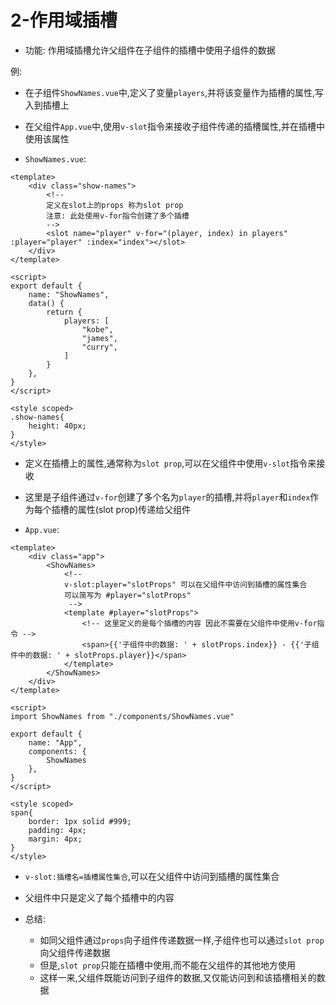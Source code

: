 # 2-作用域插槽

- 功能: 作用域插槽允许父组件在子组件的插槽中使用子组件的数据

例:

- 在子组件`ShowNames.vue`中,定义了变量`players`,并将该变量作为插槽的属性,写入到插槽上
- 在父组件`App.vue`中,使用`v-slot`指令来接收子组件传递的插槽属性,并在插槽中使用该属性

- `ShowNames.vue`:

```vue
<template>
    <div class="show-names">
        <!--
        定义在slot上的props 称为slot prop
        注意: 此处使用v-for指令创建了多个插槽
        -->
        <slot name="player" v-for="(player, index) in players" :player="player" :index="index"></slot>
    </div>
</template>

<script>
export default {
    name: "ShowNames",
    data() {
        return {
            players: [
                "kobe",
                "james",
                "curry",
            ]
        }
    },
}
</script>

<style scoped>
.show-names{
    height: 40px;
}
</style>
```

- 定义在插槽上的属性,通常称为`slot prop`,可以在父组件中使用`v-slot`指令来接收
- 这里是子组件通过`v-for`创建了多个名为`player`的插槽,并将`player`和`index`作为每个插槽的属性(slot prop)传递给父组件

- `App.vue`:

```vue
<template>
    <div class="app">
        <ShowNames>
            <!--
            v-slot:player="slotProps" 可以在父组件中访问到插槽的属性集合
            可以简写为 #player="slotProps"
             -->
            <template #player="slotProps">
                <!-- 这里定义的是每个插槽的内容 因此不需要在父组件中使用v-for指令 -->
                <span>{{'子组件中的数据: ' + slotProps.index}} - {{'子组件中的数据: ' + slotProps.player}}</span>
            </template>
        </ShowNames>
    </div>
</template>

<script>
import ShowNames from "./components/ShowNames.vue"

export default {
    name: "App",
    components: {
        ShowNames
    },
}
</script>

<style scoped>
span{
    border: 1px solid #999;
    padding: 4px;
    margin: 4px;
}
</style>
```

- `v-slot:插槽名=插槽属性集合`,可以在父组件中访问到插槽的属性集合
- 父组件中只是定义了每个插槽中的内容

- 总结:
  - 如同父组件通过`props`向子组件传递数据一样,子组件也可以通过`slot prop`向父组件传递数据
  - 但是,`slot prop`只能在插槽中使用,而不能在父组件的其他地方使用
  - 这样一来,父组件既能访问到子组件的数据,又仅能访问到和该插槽相关的数据
